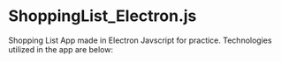 # ShoppingList_Electron.js
Shopping List App made in Electron Javscript for practice.
Technologies utilized in the app are below:
